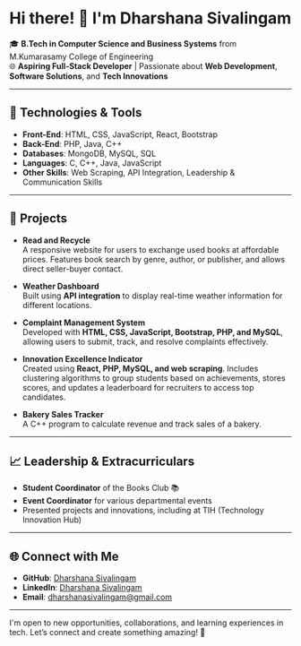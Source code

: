 # Hi there! 👋 I'm Dharshana Sivalingam

🎓 **B.Tech in Computer Science and Business Systems** from M.Kumarasamy College of Engineering  
🌐 **Aspiring Full-Stack Developer** | Passionate about **Web Development**, **Software Solutions**, and **Tech Innovations**

---

## 🔧 Technologies & Tools
- **Front-End**: HTML, CSS, JavaScript, React, Bootstrap
- **Back-End**: PHP, Java, C++
- **Databases**: MongoDB, MySQL, SQL
- **Languages**: C, C++, Java, JavaScript
- **Other Skills**: Web Scraping, API Integration, Leadership & Communication Skills

---

## 💼 Projects
- **Read and Recycle**  
  A responsive website for users to exchange used books at affordable prices. Features book search by genre, author, or publisher, and allows direct seller-buyer contact.

- **Weather Dashboard**  
  Built using **API integration** to display real-time weather information for different locations.

- **Complaint Management System**  
  Developed with **HTML, CSS, JavaScript, Bootstrap, PHP, and MySQL**, allowing users to submit, track, and resolve complaints effectively.

- **Innovation Excellence Indicator**  
  Created using **React, PHP, MySQL, and web scraping**. Includes clustering algorithms to group students based on achievements, stores scores, and updates a leaderboard for recruiters to access top candidates.

- **Bakery Sales Tracker**  
  A C++ program to calculate revenue and track sales of a bakery.

---

## 📈 Leadership & Extracurriculars
- **Student Coordinator** of the Books Club 📚
- **Event Coordinator** for various departmental events
- Presented projects and innovations, including at TIH (Technology Innovation Hub)

---

## 🌐 Connect with Me
- **GitHub**: [Dharshana Sivalingam](https://github.com/dharshana-s)
- **LinkedIn**: [Dharshana Sivalingam](https://www.linkedin.com/in/dharshana-sivalingamam-aa120125a/)
- **Email**: dharshanasivalingam@gmail.com

---

I'm open to new opportunities, collaborations, and learning experiences in tech. Let’s connect and create something amazing! 🚀
